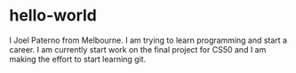 # hello-world
I Joel Paterno from Melbourne. I am trying to learn programming and start a career. I am currently start work on the final project for CS50 and I am making the effort to start learning git. 
